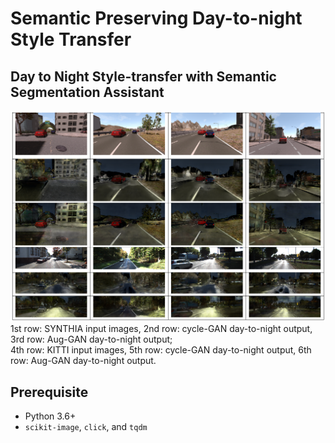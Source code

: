 # Semantic Preserving Day-to-night Style Transfer

## Day to Night Style-transfer with Semantic Segmentation Assistant

![auggan_testing_result](./doc/result.PNG)
1st row: SYNTHIA input images, 2nd row: cycle-GAN day-to-night output, 3rd row: Aug-GAN day-to-night output; <br>
4th row: KITTI input images, 5th row: cycle-GAN day-to-night output, 6th row: Aug-GAN day-to-night output.

## Prerequisite

- Python 3.6+
- `scikit-image`, `click`, and `tqdm`

